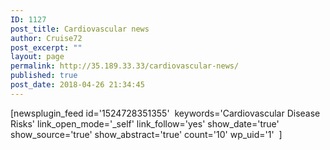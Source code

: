 ```yaml
---
ID: 1127
post_title: Cardiovascular news
author: Cruise72
post_excerpt: ""
layout: page
permalink: http://35.189.33.33/cardiovascular-news/
published: true
post_date: 2018-04-26 21:34:45
---
```

<p>[newsplugin_feed id='1524728351355'  keywords='Cardiovascular Disease Risks' link_open_mode='_self' link_follow='yes' show_date='true' show_source='true' show_abstract='true' count='10' wp_uid='1'  ]</p>